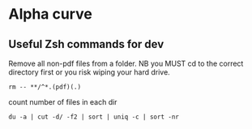 # Alpha curve



## Useful Zsh commands for dev

Remove all non-pdf files from a folder. NB you MUST cd to the correct directory first or you risk wiping your hard drive.

```rm -- **/^*.(pdf)(.)```

count number of files in each dir

```du -a | cut -d/ -f2 | sort | uniq -c | sort -nr```